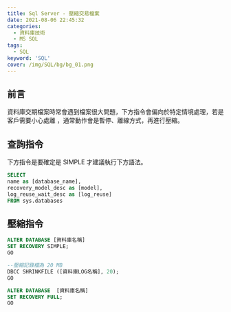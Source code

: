 ```yaml
---
title: Sql Server - 壓縮交易檔案
date: 2021-08-06 22:45:32
categories:
  - 資料庫技術
  - MS SQL
tags: 
  - SQL
keyword: 'SQL'
cover: /img/SQL/bg/bg_01.png
---
```

## 前言
資料庫交期檔案時常會遇到檔案很大問題，下方指令會偏向於特定情境處理，若是客戶需要小心處離 ，通常動作會是暫停、離線方式，再進行壓縮。

## 查詢指令
下方指令是要確定是 SIMPLE 才建議執行下方語法。
```sql 
SELECT 
name as [database_name], 
recovery_model_desc as [model], 
log_reuse_wait_desc as [log_reuse] 
FROM sys.databases
```

## 壓縮指令
```sql
ALTER DATABASE [資料庫名稱]
SET RECOVERY SIMPLE;
GO

--壓縮記錄檔為 20 MB
DBCC SHRINKFILE ([資料庫LOG名稱], 20);
GO

ALTER DATABASE  [資料庫名稱]
SET RECOVERY FULL;
GO
```